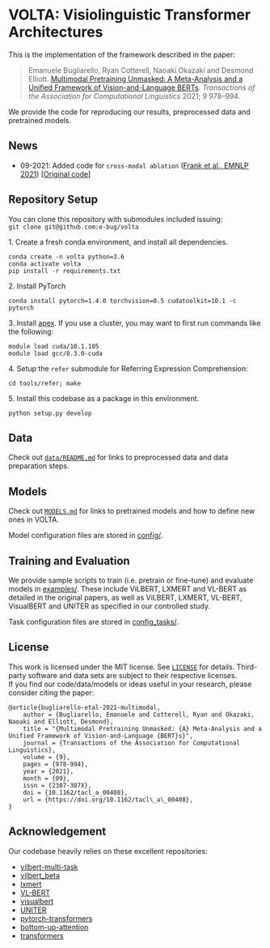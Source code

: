 # VOLTA: Visiolinguistic Transformer Architectures

This is the implementation of the framework described in the paper:
> Emanuele Bugliarello, Ryan Cotterell, Naoaki Okazaki and Desmond Elliott. [Multimodal Pretraining Unmasked: A Meta-Analysis and a Unified Framework of Vision-and-Language BERTs](https://arxiv.org/abs/2011.15124). _Transactions of the Association for Computational Linguistics_ 2021; 9 978–994.

We provide the code for reproducing our results, preprocessed data and pretrained models.

## News
- 09-2021: Added code for `cross-modal ablation` ([Frank et al., EMNLP 2021](https://arxiv.org/pdf/2109.04448.pdf)) [[Original code](https://github.com/e-bug/cross-modal-ablation)]


## Repository Setup

You can clone this repository with submodules included issuing: <br>
`git clone git@github.com:e-bug/volta`

1\. Create a fresh conda environment, and install all dependencies.
```text
conda create -n volta python=3.6
conda activate volta
pip install -r requirements.txt
```

2\. Install PyTorch
```text
conda install pytorch=1.4.0 torchvision=0.5 cudatoolkit=10.1 -c pytorch
```

3\. Install [apex](https://github.com/NVIDIA/apex).
If you use a cluster, you may want to first run commands like the following:
```text
module load cuda/10.1.105
module load gcc/8.3.0-cuda
```

4\. Setup the `refer` submodule for Referring Expression Comprehension:
```
cd tools/refer; make
```

5\. Install this codebase as a package in this environment.
```text
python setup.py develop
```


## Data

Check out [`data/README.md`](data/README.md) for links to preprocessed data and data preparation steps.


## Models

Check out [`MODELS.md`](MODELS.md) for links to pretrained models and how to define new ones in VOLTA.

Model configuration files are stored in [config/](config). 


## Training and Evaluation

We provide sample scripts to train (i.e. pretrain or fine-tune) and evaluate models in [examples/](examples).
These include ViLBERT, LXMERT and VL-BERT as detailed in the original papers, 
as well as ViLBERT, LXMERT, VL-BERT, VisualBERT and UNITER as specified in our controlled study.

Task configuration files are stored in [config_tasks/](config_tasks).


## License

This work is licensed under the MIT license. See [`LICENSE`](LICENSE) for details. 
Third-party software and data sets are subject to their respective licenses. <br>
If you find our code/data/models or ideas useful in your research, please consider citing the paper:
```
@article{bugliarello-etal-2021-multimodal,
    author = {Bugliarello, Emanuele and Cotterell, Ryan and Okazaki, Naoaki and Elliott, Desmond},
    title = "{Multimodal Pretraining Unmasked: {A} Meta-Analysis and a Unified Framework of Vision-and-Language {BERT}s}",
    journal = {Transactions of the Association for Computational Linguistics},
    volume = {9},
    pages = {978-994},
    year = {2021},
    month = {09},
    issn = {2307-387X},
    doi = {10.1162/tacl_a_00408},
    url = {https://doi.org/10.1162/tacl\_a\_00408},
}
```


## Acknowledgement

Our codebase heavily relies on these excellent repositories:
- [vilbert-multi-task](https://github.com/facebookresearch/vilbert-multi-task)
- [vilbert_beta](https://github.com/jiasenlu/vilbert_beta)
- [lxmert](https://github.com/airsplay/lxmert)
- [VL-BERT](https://github.com/jackroos/VL-BERT)
- [visualbert](https://github.com/uclanlp/visualbert)
- [UNITER](https://github.com/ChenRocks/UNITER)
- [pytorch-transformers](https://github.com/huggingface/pytorch-transformers)
- [bottom-up-attention](https://github.com/peteanderson80/bottom-up-attention)
- [transformers](https://github.com/huggingface/transformers)